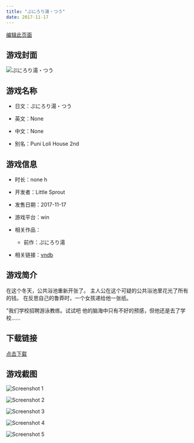 ```yaml
---
title: "ぷにろり湯・つう"
date: 2017-11-17
---
```

[编辑此页面](https://github.com/ACG-3/ADV3-source/blob/main/source/_posts/games/%E3%81%B7%E3%81%AB%E3%82%8D%E3%82%8A%E6%B9%AF%E3%83%BB%E3%81%A4%E3%81%86.md)

## 游戏封面

![ぷにろり湯・つう](https://pan.timero.xyz/onedrive/img_lib_001/%E3%81%B7%E3%81%AB%E3%82%8D%E3%82%8A%E6%B9%AF%E3%83%BB%E3%81%A4%E3%81%86_cover.avif)


## 游戏名称

- 日文：ぷにろり湯・つう
- 英文：None
- 中文：None

- 别名：Puni Loli House 2nd


## 游戏信息

- 时长：none h
- 开发者：Little Sprout
- 发售日期：2017-11-17
- 游戏平台：win
- 相关作品：
   - 前作：ぷにろり湯

- 相关链接：[vndb](https://vndb.org/v26525)


## 游戏简介

在这个冬天，公共浴池重新开张了。
主人公在这个可疑的公共浴池里花光了所有的钱。
在反思自己的鲁莽时，一个女孩递给他一张纸。

"我们学校招聘游泳教练。试试吧
他的脑海中只有不好的预感，但他还是去了学校......




## 下载链接

[点击下载](https://pan.timero.xyz/onedrive/adv_lib_001/%E3%81%B7%E3%81%AB%E3%82%8D%E3%82%8A%E6%B9%AF%E3%83%BB%E3%81%A4%E3%81%86)


## 游戏截图


![Screenshot 1](https://pan.timero.xyz/onedrive/img_lib_001/%E3%81%B7%E3%81%AB%E3%82%8D%E3%82%8A%E6%B9%AF%E3%83%BB%E3%81%A4%E3%81%86_Screenshot_1.avif)

![Screenshot 2](https://pan.timero.xyz/onedrive/img_lib_001/%E3%81%B7%E3%81%AB%E3%82%8D%E3%82%8A%E6%B9%AF%E3%83%BB%E3%81%A4%E3%81%86_Screenshot_2.avif)

![Screenshot 3](https://pan.timero.xyz/onedrive/img_lib_001/%E3%81%B7%E3%81%AB%E3%82%8D%E3%82%8A%E6%B9%AF%E3%83%BB%E3%81%A4%E3%81%86_Screenshot_3.avif)

![Screenshot 4](https://pan.timero.xyz/onedrive/img_lib_001/%E3%81%B7%E3%81%AB%E3%82%8D%E3%82%8A%E6%B9%AF%E3%83%BB%E3%81%A4%E3%81%86_Screenshot_4.avif)

![Screenshot 5](https://pan.timero.xyz/onedrive/img_lib_001/%E3%81%B7%E3%81%AB%E3%82%8D%E3%82%8A%E6%B9%AF%E3%83%BB%E3%81%A4%E3%81%86_Screenshot_5.avif)

